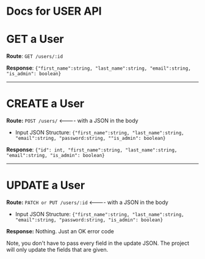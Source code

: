 Docs for USER API
===

# GET a User
**Route**: `GET /users/:id`

**Response**: `{"first_name":string, "last_name":string, "email":string, "is_admin": boolean}`

---

# CREATE a User

**Route:** `POST /users/` <---- with a JSON in the body

* Input JSON Structure: `{"first_name":string, "last_name":string, 
"email":string, "password:string, ""is_admin": boolean}`

**Response**: `{"id": int, "first_name":string, "last_name":string, "email":string, "is_admin": boolean}`

---

# UPDATE a User 

**Route:** `PATCH or PUT /users/:id` <---- with a JSON in the body

* Input JSON Structure: `{"first_name":string, "last_name":string, 
"email":string, "password:string, "is_admin": boolean}`

**Response:** Nothing. Just an OK error code

Note, you don't have to pass every field in the update JSON. The project will only update the fields that are given. 
 